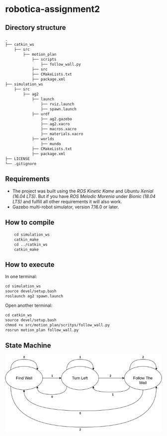 # robotica-assignment2

## Directory structure

    .
    ├── catkin_ws                
        ├── src
            ├── motion_plan
                ├── scripts
                    ├── follow_wall.py
                ├── src
                ├── CMakeLists.txt
                ├── package.xml  
    ├── simulation_ws
        ├── src
            ├── ag2
                ├── launch
                    ├── rviz.launch
                    ├── spawn.launch
                ├── urdf
                    ├── ag2.gazebo
                    ├── ag2.xacro
                    ├── macros.xacro
                    ├── materials.xacro
                ├── worlds
                    ├── mundo
                ├── CMakeLists.txt
                ├── package.xml                
    ├── LICENSE
    └── .gitignore

## Requirements
- The project was built using the <i> ROS Kinetic Kame </i> and <i>Ubuntu Xenial (16.04 LTS)</i>. But if you have <i>ROS Melodic Morenia</i> under <i>Bionic (18.04 LTS)</i> and fulfill all other requirements it will also work.
- Gazebo multi-robot simulator, version 7.16.0 or later.
## How to compile
```
    cd simulation_ws
    catkin_make 
    cd ../catkin_ws
    catkin_make 
```

## How to execute

In one terminal: <br>
```
cd simulation_ws 
source devel/setup.bash 
roslaunch ag2 spawn.launch 
```

Open another terminal:<br>
```
cd catkin_ws 
source devel/setup.bash 
chmod +x src/motion_plan/scritps/follow_wall.py 
rosrun motion_plan follow_wall.py 
```

## State Machine

![state_machine](state_machine.png)